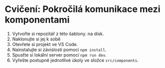 # Cvičení: Pokročilá komunikace mezi komponentami

1. Vytvořte si repozitář z této šablony. na disk.
1. Naklonujte si jej k sobě 
1. Otevřete si projekt ve VS Code.
1. Nainstalujte si závislosti pomocí `npm install`.
1. Spusťte si lokální server pomocí `npm run dev`.
1. Vyřešte postupně jednotlivé úkoly ve složce `src/components`.
